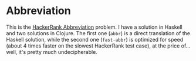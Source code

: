 # Abbreviation

This is the [HackerRank Abbreviation] problem. I have a solution in Haskell and
two solutions in Clojure. The first one (`abbr`) is a direct translation of the
Haskell solution, while the second one  (`fast-abbr`) is optimized for speed
(about 4 times faster on the slowest HackerRank test case), at the price of...
well, it's pretty much undecipherable.

[HackerRank Abbreviation]: https://www.hackerrank.com/challenges/abbr/problem
